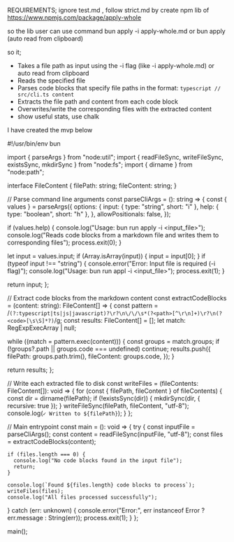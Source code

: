 REQUIREMENTS; ignore test.md , follow strict.md by create npm lib of https://www.npmjs.com/package/apply-whole

so the lib user can use command bun apply -i apply-whole.md or bun apply (auto read from clipboard)

so it;
- Takes a file path as input using the -i flag (like -i apply-whole.md) or auto read from clipboard
- Reads the specified file
- Parses code blocks that specify file paths in the format: ```typescript // src/cli.ts content ```
- Extracts the file path and content from each code block
- Overwrites/write the corresponding files with the extracted content
- show useful stats, use chalk

I have created the mvp below

#!/usr/bin/env bun

import { parseArgs } from "node:util";
import { readFileSync, writeFileSync, existsSync, mkdirSync } from "node:fs";
import { dirname } from "node:path";

interface FileContent {
  filePath: string;
  fileContent: string;
}

// Parse command line arguments
const parseCliArgs = (): string => {
  const { values } = parseArgs({
    options: {
      input: { type: "string", short: "i" },
      help:  { type: "boolean", short: "h" },
    },
    allowPositionals: false,
  });

  if (values.help) {
    console.log("Usage: bun run apply -i <input_file>");
    console.log("Reads code blocks from a markdown file and writes them to corresponding files");
    process.exit(0);
  }

  let input = values.input;
  if (Array.isArray(input)) {
    input = input[0];
  }
  if (typeof input !== "string") {
    console.error("Error: Input file is required (-i flag)");
    console.log("Usage: bun run appl -i <input_file>");
    process.exit(1);
  }

  return input;
};

// Extract code blocks from the markdown content
const extractCodeBlocks = (content: string): FileContent[] => {
  const pattern = /```(?:typescript|ts|js|javascript)?\r?\n\/\/\s*(?<path>[^\r\n]+)\r?\n(?<code>[\s\S]*?)```/g;
  const results: FileContent[] = [];
  let match: RegExpExecArray | null;

  while ((match = pattern.exec(content))) {
    const groups = match.groups;
    if (!groups?.path || groups.code === undefined) continue;
    results.push({
      filePath: groups.path.trim(),
      fileContent: groups.code,
    });
  }

  return results;
};

// Write each extracted file to disk
const writeFiles = (fileContents: FileContent[]): void => {
  for (const { filePath, fileContent } of fileContents) {
    const dir = dirname(filePath);
    if (!existsSync(dir)) {
      mkdirSync(dir, { recursive: true });
    }
    writeFileSync(filePath, fileContent, "utf-8");
    console.log(`✓ Written to ${filePath}`);
  }
};

// Main entrypoint
const main = (): void => {
  try {
    const inputFile = parseCliArgs();
    const content   = readFileSync(inputFile, "utf-8");
    const files     = extractCodeBlocks(content);

    if (files.length === 0) {
      console.log("No code blocks found in the input file");
      return;
    }

    console.log(`Found ${files.length} code blocks to process`);
    writeFiles(files);
    console.log("All files processed successfully");
  } catch (err: unknown) {
    console.error("Error:", err instanceof Error ? err.message : String(err));
    process.exit(1);
  }
};

main();
